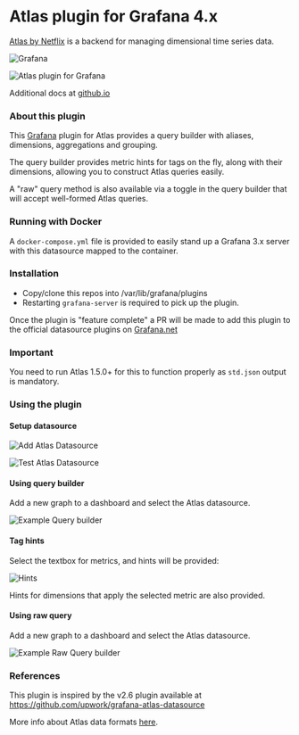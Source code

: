 # Atlas plugin for Grafana 4.x

[Atlas by Netflix](https://github.com/Netflix/atlas) is a backend for managing dimensional time series data.

![Grafana](http://grafana.org/assets/img/logo_new_transparent_200x48.png)

![Atlas plugin for Grafana](https://briangann.github.io/grafana3-atlas-datasource/example-query.png)

Additional docs at [github.io](https://briangann.github.io/grafana3-atlas-datasource)

### About this plugin
This [Grafana](https://grafana.org) plugin for Atlas provides a query builder with aliases, dimensions, aggregations and grouping.

The query builder provides metric hints for tags on the fly, along with their dimensions, allowing you to construct Atlas queries easily.

A "raw" query method is also available via a toggle in the query builder that will accept well-formed Atlas queries.

### Running with Docker
A ``docker-compose.yml`` file is provided to easily stand up a Grafana 3.x server with this datasource mapped to the container.

### Installation

* Copy/clone this repos into /var/lib/grafana/plugins
* Restarting ``grafana-server`` is required to pick up the plugin.

Once the plugin is "feature complete" a PR will be made to add this plugin to the official datasource plugins on [Grafana.net](http://grafana.net)

### Important
You need to run Atlas 1.5.0+ for this to function properly as ``std.json`` output is mandatory.


### Using the plugin

#### Setup datasource

![Add Atlas Datasource](https://briangann.github.io/grafana3-atlas-datasource/add-datasource.png)

![Test Atlas Datasource](https://briangann.github.io/grafana3-atlas-datasource/test-datasource.png)

#### Using query builder

Add a new graph to a dashboard and select the Atlas datasource.

![Example Query builder ](https://briangann.github.io/grafana3-atlas-datasource/example-query.png)

#### Tag hints

Select the textbox for metrics, and hints will be provided:

![Hints](https://briangann.github.io/grafana3-atlas-datasource/tag-query-hints.png)

Hints for dimensions that apply the selected metric are also provided.

#### Using raw query

Add a new graph to a dashboard and select the Atlas datasource.

![Example Raw Query builder ](https://briangann.github.io/grafana3-atlas-datasource/example-raw-query.png)

### References

This plugin is inspired by the v2.6 plugin available at https://github.com/upwork/grafana-atlas-datasource

More info about Atlas data formats [here](https://github.com/Netflix/atlas/wiki/Output-Formats).
